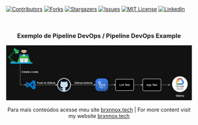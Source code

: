 [![Contributors][contributors-shield]][contributors-url]
[![Forks][forks-shield]][forks-url]
[![Stargazers][stars-shield]][stars-url]
[![Issues][issues-shield]][issues-url]
[![MIT License][license-shield]][license-url]
[![LinkedIn][linkedin-shield]][linkedin-url]

<br/>
<h3 align="center">Exemplo de Pipeline DevOps / Pipeline DevOps Example</h3>
<div align="center">
    <img src="/static/imgs/pipeline_devops.jpg" alt="Pipeline">
</div>

<p align="center">Para mais conteúdos acesse meu site <a href="https://brxnnox.tech/pt">brxnnox.tech</a> | For more content visit my website <a href="https://brxnnox.tech/en">brxnnox.tech</a></p>

[contributors-shield]: https://img.shields.io/github/contributors/brunnox/devops_pipeline.svg?style=for-the-badge
[contributors-url]: https://github.com/brunnox/devops_pipeline/graphs/contributors
[forks-shield]: https://img.shields.io/github/forks/brunnox/devops_pipeline.svg?style=for-the-badge
[forks-url]: https://github.com/brunnox/devops_pipeline/network/members
[stars-shield]: https://img.shields.io/github/stars/brunnox/devops_pipeline.svg?style=for-the-badge
[stars-url]: https://github.com/brunnox/devops_pipeline/stargazers
[issues-shield]: https://img.shields.io/github/issues/brunnox/devops_pipeline.svg?style=for-the-badge
[issues-url]: https://github.com/brunnox/devops_pipeline/issues
[license-shield]: https://img.shields.io/github/license/brunnox/devops_pipeline.svg?style=for-the-badge
[license-url]: https://github.com/brunnox/devops_pipeline/blob/master/LICENSE
[linkedin-shield]: https://img.shields.io/badge/-LinkedIn-black.svg?style=for-the-badge&logo=linkedin&colorB=555
[linkedin-url]: https://linkedin.com/in/brunnox